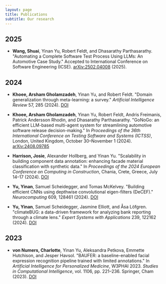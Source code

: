 ```yaml
---
layout: page
title: Publications
subtitle: Our research
---
```

## 2025

- **Wang, Shuai**, Yinan Yu, Robert Feldt, and Dhasarathy Parthasarathy. "Automating a Complete Software Test Process Using LLMs: An Automotive Case Study." Accepted to International Conference on Software Engineering (ICSE). [arXiv:2502.04008](https://arxiv.org/abs/2502.04008) (2025).

## 2024

- **Khoee, Arsham Gholamzadeh**, Yinan Yu, and Robert Feldt. "Domain generalization through meta-learning: a survey." *Artificial Intelligence Review* 57, 285 (2024). [DOI](https://doi.org/10.1007/s10462-024-10922-z)

- **Khoee, Arsham Gholamzadeh**, Yinan Yu, Robert Feldt, Andris Freimanis, Patrick Andersson Rhodin, and Dhasarathy Parthasarathy. "GoNoGo: an efficient LLM-based multi-agent system for streamlining automotive software release decision-making." In *Proceedings of the 36th International Conference on Testing Software and Systems (ICTSS)*, London, United Kingdom, October 30–November 1 (2024). [arXiv:2408.09785](https://arxiv.org/abs/2408.09785)

- **Harrison, Josie**, Alexander Hollberg, and Yinan Yu. "Scalability in building component data annotation: enhancing facade material classification with synthetic data." In *Proceedings of the 2024 European Conference on Computing in Construction*, Chania, Crete, Greece, July 14–17 (2024). [DOI](https://doi.org/10.35490/EC3.2024.197)

- **Yu, Yinan**, Samuel Scheidegger, and Tomas McKelvey. "Building efficient CNNs using depthwise convolutional eigen-filters (DeCEF)." *Neurocomputing* 609, 128461 (2024). [DOI](https://doi.org/10.1016/j.neucom.2024.128461)

- **Yu, Yinan**, Samuel Scheidegger, Jasmine Elliott, and Åsa Löfgren. "climateBUG: a data-driven framework for analyzing bank reporting through a climate lens." *Expert Systems with Applications* 239, 122162 (2024). [DOI](https://doi.org/10.1016/j.eswa.2023.122162)


## 2023
- **von Numers, Charlotte**, Yinan Yu, Aleksandra Petkova, Emmette Hutchison, and Jesper Havsol. "BAUFER: a baseline-enabled facial expression recognition pipeline trained with limited annotations." In *Artificial Intelligence for Personalized Medicine*, W3PHAI 2023. *Studies in Computational Intelligence*, vol. 1106, pp. 221–236. Springer, Cham (2023). [DOI](https://doi.org/10.1007/978-3-031-36938-4_17)

